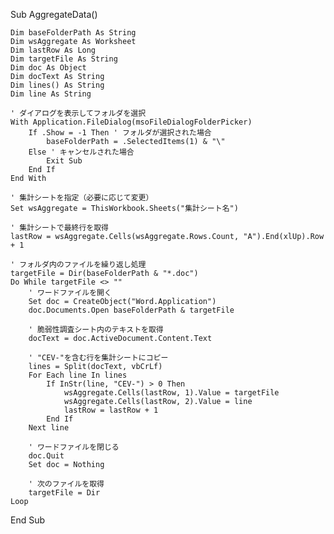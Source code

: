 Sub AggregateData()

    Dim baseFolderPath As String
    Dim wsAggregate As Worksheet
    Dim lastRow As Long
    Dim targetFile As String
    Dim doc As Object
    Dim docText As String
    Dim lines() As String
    Dim line As String
    
    ' ダイアログを表示してフォルダを選択
    With Application.FileDialog(msoFileDialogFolderPicker)
        If .Show = -1 Then ' フォルダが選択された場合
            baseFolderPath = .SelectedItems(1) & "\"
        Else ' キャンセルされた場合
            Exit Sub
        End If
    End With
    
    ' 集計シートを指定（必要に応じて変更）
    Set wsAggregate = ThisWorkbook.Sheets("集計シート名")
    
    ' 集計シートで最終行を取得
    lastRow = wsAggregate.Cells(wsAggregate.Rows.Count, "A").End(xlUp).Row + 1
    
    ' フォルダ内のファイルを繰り返し処理
    targetFile = Dir(baseFolderPath & "*.doc")
    Do While targetFile <> ""
        ' ワードファイルを開く
        Set doc = CreateObject("Word.Application")
        doc.Documents.Open baseFolderPath & targetFile
        
        ' 脆弱性調査シート内のテキストを取得
        docText = doc.ActiveDocument.Content.Text
        
        ' "CEV-"を含む行を集計シートにコピー
        lines = Split(docText, vbCrLf)
        For Each line In lines
            If InStr(line, "CEV-") > 0 Then
                wsAggregate.Cells(lastRow, 1).Value = targetFile
                wsAggregate.Cells(lastRow, 2).Value = line
                lastRow = lastRow + 1
            End If
        Next line
        
        ' ワードファイルを閉じる
        doc.Quit
        Set doc = Nothing
        
        ' 次のファイルを取得
        targetFile = Dir
    Loop
End Sub
